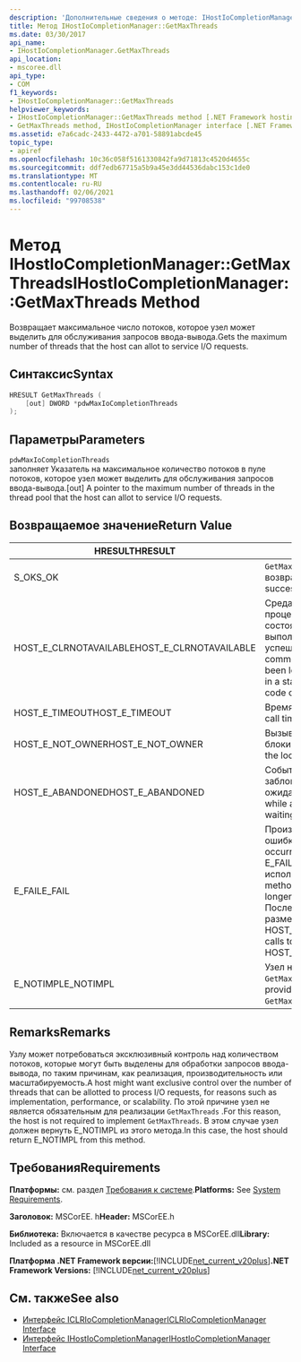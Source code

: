 ```yaml
---
description: 'Дополнительные сведения о методе: IHostIoCompletionManager:: GetMaxThreads'
title: Метод IHostIoCompletionManager::GetMaxThreads
ms.date: 03/30/2017
api_name:
- IHostIoCompletionManager.GetMaxThreads
api_location:
- mscoree.dll
api_type:
- COM
f1_keywords:
- IHostIoCompletionManager::GetMaxThreads
helpviewer_keywords:
- IHostIoCompletionManager::GetMaxThreads method [.NET Framework hosting]
- GetMaxThreads method, IHostIoCompletionManager interface [.NET Framework hosting]
ms.assetid: e7a6cadc-2433-4472-a701-58891abcde45
topic_type:
- apiref
ms.openlocfilehash: 10c36c058f5161330842fa9d71813c4520d4655c
ms.sourcegitcommit: ddf7edb67715a5b9a45e3dd44536dabc153c1de0
ms.translationtype: MT
ms.contentlocale: ru-RU
ms.lasthandoff: 02/06/2021
ms.locfileid: "99708538"
---
```

# <a name="ihostiocompletionmanagergetmaxthreads-method"></a><span data-ttu-id="c8c6d-103">Метод IHostIoCompletionManager::GetMaxThreads</span><span class="sxs-lookup"><span data-stu-id="c8c6d-103">IHostIoCompletionManager::GetMaxThreads Method</span></span>

<span data-ttu-id="c8c6d-104">Возвращает максимальное число потоков, которое узел может выделить для обслуживания запросов ввода-вывода.</span><span class="sxs-lookup"><span data-stu-id="c8c6d-104">Gets the maximum number of threads that the host can allot to service I/O requests.</span></span>  
  
## <a name="syntax"></a><span data-ttu-id="c8c6d-105">Синтаксис</span><span class="sxs-lookup"><span data-stu-id="c8c6d-105">Syntax</span></span>  
  
```cpp  
HRESULT GetMaxThreads (  
    [out] DWORD *pdwMaxIoCompletionThreads  
);  
```  
  
## <a name="parameters"></a><span data-ttu-id="c8c6d-106">Параметры</span><span class="sxs-lookup"><span data-stu-id="c8c6d-106">Parameters</span></span>  

 `pdwMaxIoCompletionThreads`  
 <span data-ttu-id="c8c6d-107">заполняет Указатель на максимальное количество потоков в пуле потоков, которое узел может выделить для обслуживания запросов ввода-вывода.</span><span class="sxs-lookup"><span data-stu-id="c8c6d-107">[out] A pointer to the maximum number of threads in the thread pool that the host can allot to service I/O requests.</span></span>  
  
## <a name="return-value"></a><span data-ttu-id="c8c6d-108">Возвращаемое значение</span><span class="sxs-lookup"><span data-stu-id="c8c6d-108">Return Value</span></span>  
  
|<span data-ttu-id="c8c6d-109">HRESULT</span><span class="sxs-lookup"><span data-stu-id="c8c6d-109">HRESULT</span></span>|<span data-ttu-id="c8c6d-110">Описание:</span><span class="sxs-lookup"><span data-stu-id="c8c6d-110">Description</span></span>|  
|-------------|-----------------|  
|<span data-ttu-id="c8c6d-111">S_OK</span><span class="sxs-lookup"><span data-stu-id="c8c6d-111">S_OK</span></span>|<span data-ttu-id="c8c6d-112">`GetMaxThreads` успешно возвращено.</span><span class="sxs-lookup"><span data-stu-id="c8c6d-112">`GetMaxThreads` returned successfully.</span></span>|  
|<span data-ttu-id="c8c6d-113">HOST_E_CLRNOTAVAILABLE</span><span class="sxs-lookup"><span data-stu-id="c8c6d-113">HOST_E_CLRNOTAVAILABLE</span></span>|<span data-ttu-id="c8c6d-114">Среда CLR не была загружена в процесс, или среда CLR находится в состоянии, в котором она не может выполнить управляемый код или успешно обработать вызов.</span><span class="sxs-lookup"><span data-stu-id="c8c6d-114">The common language runtime (CLR) has not been loaded into a process, or the CLR is in a state in which it cannot run managed code or process the call successfully.</span></span>|  
|<span data-ttu-id="c8c6d-115">HOST_E_TIMEOUT</span><span class="sxs-lookup"><span data-stu-id="c8c6d-115">HOST_E_TIMEOUT</span></span>|<span data-ttu-id="c8c6d-116">Время ожидания вызова истекло.</span><span class="sxs-lookup"><span data-stu-id="c8c6d-116">The call timed out.</span></span>|  
|<span data-ttu-id="c8c6d-117">HOST_E_NOT_OWNER</span><span class="sxs-lookup"><span data-stu-id="c8c6d-117">HOST_E_NOT_OWNER</span></span>|<span data-ttu-id="c8c6d-118">Вызывающий объект не владеет блокировкой.</span><span class="sxs-lookup"><span data-stu-id="c8c6d-118">The caller does not own the lock.</span></span>|  
|<span data-ttu-id="c8c6d-119">HOST_E_ABANDONED</span><span class="sxs-lookup"><span data-stu-id="c8c6d-119">HOST_E_ABANDONED</span></span>|<span data-ttu-id="c8c6d-120">Событие было отменено, пока заблокированный поток или волокно ожидают его.</span><span class="sxs-lookup"><span data-stu-id="c8c6d-120">An event was canceled while a blocked thread or fiber was waiting on it.</span></span>|  
|<span data-ttu-id="c8c6d-121">E_FAIL</span><span class="sxs-lookup"><span data-stu-id="c8c6d-121">E_FAIL</span></span>|<span data-ttu-id="c8c6d-122">Произошла неизвестная фатальная ошибка.</span><span class="sxs-lookup"><span data-stu-id="c8c6d-122">An unknown catastrophic failure occurred.</span></span> <span data-ttu-id="c8c6d-123">Когда метод возвращает E_FAIL, среда CLR больше не может использоваться в процессе.</span><span class="sxs-lookup"><span data-stu-id="c8c6d-123">When a method returns E_FAIL, the CLR is no longer usable within the process.</span></span> <span data-ttu-id="c8c6d-124">Последующие вызовы методов размещения возвращают HOST_E_CLRNOTAVAILABLE.</span><span class="sxs-lookup"><span data-stu-id="c8c6d-124">Subsequent calls to hosting methods return HOST_E_CLRNOTAVAILABLE.</span></span>|  
|<span data-ttu-id="c8c6d-125">E_NOTIMPL</span><span class="sxs-lookup"><span data-stu-id="c8c6d-125">E_NOTIMPL</span></span>|<span data-ttu-id="c8c6d-126">Узел не предоставляет реализацию `GetMaxThreads` .</span><span class="sxs-lookup"><span data-stu-id="c8c6d-126">The host does not provide an implementation of `GetMaxThreads`.</span></span>|  
  
## <a name="remarks"></a><span data-ttu-id="c8c6d-127">Remarks</span><span class="sxs-lookup"><span data-stu-id="c8c6d-127">Remarks</span></span>  

 <span data-ttu-id="c8c6d-128">Узлу может потребоваться эксклюзивный контроль над количеством потоков, которые могут быть выделены для обработки запросов ввода-вывода, по таким причинам, как реализация, производительность или масштабируемость.</span><span class="sxs-lookup"><span data-stu-id="c8c6d-128">A host might want exclusive control over the number of threads that can be allotted to process I/O requests, for reasons such as implementation, performance, or scalability.</span></span> <span data-ttu-id="c8c6d-129">По этой причине узел не является обязательным для реализации `GetMaxThreads` .</span><span class="sxs-lookup"><span data-stu-id="c8c6d-129">For this reason, the host is not required to implement `GetMaxThreads`.</span></span> <span data-ttu-id="c8c6d-130">В этом случае узел должен вернуть E_NOTIMPL из этого метода.</span><span class="sxs-lookup"><span data-stu-id="c8c6d-130">In this case, the host should return E_NOTIMPL from this method.</span></span>  
  
## <a name="requirements"></a><span data-ttu-id="c8c6d-131">Требования</span><span class="sxs-lookup"><span data-stu-id="c8c6d-131">Requirements</span></span>  

 <span data-ttu-id="c8c6d-132">**Платформы:** см. раздел [Требования к системе](../../get-started/system-requirements.md).</span><span class="sxs-lookup"><span data-stu-id="c8c6d-132">**Platforms:** See [System Requirements](../../get-started/system-requirements.md).</span></span>  
  
 <span data-ttu-id="c8c6d-133">**Заголовок:** MSCorEE. h</span><span class="sxs-lookup"><span data-stu-id="c8c6d-133">**Header:** MSCorEE.h</span></span>  
  
 <span data-ttu-id="c8c6d-134">**Библиотека:** Включается в качестве ресурса в MSCorEE.dll</span><span class="sxs-lookup"><span data-stu-id="c8c6d-134">**Library:** Included as a resource in MSCorEE.dll</span></span>  
  
 <span data-ttu-id="c8c6d-135">**Платформа .NET Framework версии:**[!INCLUDE[net_current_v20plus](../../../../includes/net-current-v20plus-md.md)]</span><span class="sxs-lookup"><span data-stu-id="c8c6d-135">**.NET Framework Versions:** [!INCLUDE[net_current_v20plus](../../../../includes/net-current-v20plus-md.md)]</span></span>  
  
## <a name="see-also"></a><span data-ttu-id="c8c6d-136">См. также</span><span class="sxs-lookup"><span data-stu-id="c8c6d-136">See also</span></span>

- [<span data-ttu-id="c8c6d-137">Интерфейс ICLRIoCompletionManager</span><span class="sxs-lookup"><span data-stu-id="c8c6d-137">ICLRIoCompletionManager Interface</span></span>](iclriocompletionmanager-interface.md)
- [<span data-ttu-id="c8c6d-138">Интерфейс IHostIoCompletionManager</span><span class="sxs-lookup"><span data-stu-id="c8c6d-138">IHostIoCompletionManager Interface</span></span>](ihostiocompletionmanager-interface.md)

